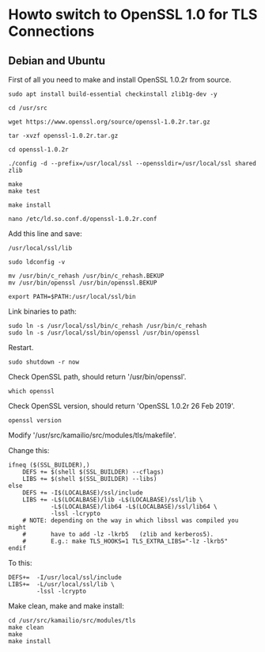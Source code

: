 # Howto switch to OpenSSL 1.0 for TLS Connections

## Debian and Ubuntu

First of all you need to make and install OpenSSL 1.0.2r from source.

    sudo apt install build-essential checkinstall zlib1g-dev -y

    cd /usr/src

    wget https://www.openssl.org/source/openssl-1.0.2r.tar.gz

    tar -xvzf openssl-1.0.2r.tar.gz

    cd openssl-1.0.2r

    ./config -d --prefix=/usr/local/ssl --openssldir=/usr/local/ssl shared zlib

    make
    make test

    make install

    nano /etc/ld.so.conf.d/openssl-1.0.2r.conf

Add this line and save:

    /usr/local/ssl/lib

    sudo ldconfig -v

    mv /usr/bin/c_rehash /usr/bin/c_rehash.BEKUP
    mv /usr/bin/openssl /usr/bin/openssl.BEKUP

    export PATH=$PATH:/usr/local/ssl/bin

Link binaries to path:

    sudo ln -s /usr/local/ssl/bin/c_rehash /usr/bin/c_rehash
    sudo ln -s /usr/local/ssl/bin/openssl /usr/bin/openssl

Restart.

    sudo shutdown -r now

Check OpenSSL path, should return '/usr/bin/openssl'.

    which openssl

Check OpenSSL version, should return 'OpenSSL 1.0.2r 26 Feb 2019'.

    openssl version

Modify '/usr/src/kamailio/src/modules/tls/makefile'.

Change this:

    ifneq ($(SSL_BUILDER),)
        DEFS += $(shell $(SSL_BUILDER) --cflags)
        LIBS += $(shell $(SSL_BUILDER) --libs)
    else
        DEFS += -I$(LOCALBASE)/ssl/include
        LIBS += -L$(LOCALBASE)/lib -L$(LOCALBASE)/ssl/lib \
                -L$(LOCALBASE)/lib64 -L$(LOCALBASE)/ssl/lib64 \
                -lssl -lcrypto
        # NOTE: depending on the way in which libssl was compiled you might
        #       have to add -lz -lkrb5   (zlib and kerberos5).
        #       E.g.: make TLS_HOOKS=1 TLS_EXTRA_LIBS="-lz -lkrb5"
    endif

To this:

    DEFS+=  -I/usr/local/ssl/include
    LIBS+=  -L/usr/local/ssl/lib \
            -lssl -lcrypto

Make clean, make and make install:

    cd /usr/src/kamailio/src/modules/tls
    make clean
    make
    make install
